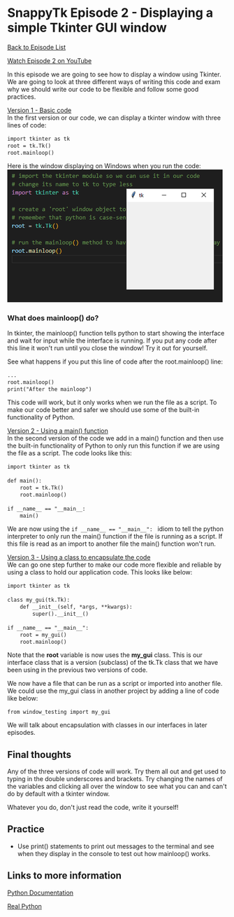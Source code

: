 # SnappyTk Episode 2 - Displaying a simple Tkinter GUI window

[Back to Episode List](../README.md)

[Watch Episode 2 on YouTube](https://www.youtube.com/watch?v=23RtY1f_J0Q)

In this episode we are going to see how to display a window using Tkinter. We are going to look at three different ways of writing this code and exam why we should write our code to be flexible and follow some good practices.

[Version 1 - Basic code](code/window_testing_v1.py)<br>
In the first version or our code, we can display a tkinter window with three lines of code:

```
import tkinter as tk
root = tk.Tk()
root.mainloop()
```

Here is the window displaying on Windows when you run the code: <br>
![A simple tkinter window](pics/simple_window.png)

### What does mainloop() do?
In tkinter, the mainloop() function tells python to start showing the interface and wait for input while the interface is running. If you put any code after this line it won't run until you close the window! Try it out for yourself.

See what happens if you put this line of code after the root.mainloop() line:

    ...
    root.mainloop()
    print("After the mainloop")

This code will work, but it only works when we run the file as a script. To make our code better and safer we should use some of the built-in functionality of Python.

[Version 2 - Using a main() function](code/window_testing_v2.py)<br>
In the second version of the code we add in a main() function and then use the built-in functionality of Python to only run this function if we are using the file as a script. The code looks like this:

```
import tkinter as tk

def main():
    root = tk.Tk()
    root.mainloop()

if __name__ == "__main__:
    main()
```

We are now using the ```if __name__ == "__main__": ``` idiom to tell the python interpreter to only run the main() function if the file is running as a script. If this file is read as an import to another file the main() function won't run.

[Version 3 - Using a class to encapsulate the code](code/window_testing_v3.py)<br>
We can go one step further to make our code more flexible and reliable by using a class to hold our application code. This looks like below:

```
import tkinter as tk

class my_gui(tk.Tk):
    def __init__(self, *args, **kwargs):
        super().__init__()

if __name__ == "__main__":
    root = my_gui()
    root.mainloop()
```
Note that the **root** variable is now uses the **my_gui** class. This is our interface class that is a version (subclass) of the tk.Tk class that we have been using in the previous two versions of code.

We now have a file that can be run as a script or imported into another file. We could use the my_gui class in another project by adding a line of code like below:

    from window_testing import my_gui

We will talk about encapsulation with classes in our interfaces in later episodes.

## Final thoughts
Any of the three versions of code will work. Try them all out and get used to typing in the double underscores and brackets. Try changing the names of the variables and clicking all over the window to see what you can and can't do by default with a tkinter window.

Whatever you do, don't just read the code, write it yourself!

## Practice
* Use print() statements to print out messages to the terminal and see when they display in the console to test out how mainloop() works.

## Links to more information
[Python Documentation](https://docs.python.org/3/library/__main__.html)

[Real Python](https://realpython.com/python-main-function/)
